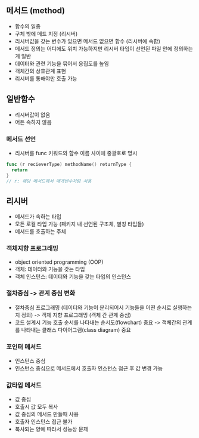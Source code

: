 ## 메서드 (method)
- 함수의 일종
- 구체 밖에 메드 지정 (리시버)
- 리시버값을 갖는 변수가 있으면 메서드 없으면 함수 (리시버에 속함)
- 메서드 정의는 어디에도 위치 가능하지만 리시버 타입이 선언된 파일 안에 정의하는 게 일반
- 데이터와 관련 기능을 묶어서 응집도를 높임
- 객체간의 상호관계 표현
- 리시버를 통해야만 호출 가능


## 일반함수
- 리시버값이 없음
- 어든 속하지 않음


### 메서드 선언
- 리시버를 func 키워드와 함수 이름 사이에 중괄호로 명시
```go
func (r recieverType) methodName() returnType {
  return
}
// r: 해당 메서드에서 매개변수처럼 사용
```
## 리시버
- 메서드가 속하는 타입
- 모든 로컬 타입 가능 (패키지 내 선언된 구조체, 별칭 타입들)
- 메서드를 호출하는 주체

### 객체지향 프로그래밍
- object oriented programming (OOP)
- 객체: 데이터와 기능을 갖는 타입
- 객체 인스턴스: 데이터와 기능을 갖는 타입의 인스턴스

### 절차중심 -> 관계 중심 변화
- 절차중심 프로그래밍 (데이터와 기능이 분리되어서 기능들을 어떤 순서로 실행하는지 정의) -> 객체 지향 프로그래밍 (객체 간 관계 중심)
- 코드 설계시 기능 호출 순서를 나타내는 순서도(flowchart) 중요 -> 객체간의 관계를 나타내는 클래스 다이어그램(class diagram) 중요


### 포인터 메서드
- 인스턴스 중심
- 인스턴스 중심으로 메서드에서 호출자 인스턴스 접근 후 값 변경 가능

### 값타입 메서드
- 값 중심
- 호출시 값 모두 복사
- 값 중심의 메서드 만들때 사용
- 호출자 인스턴스 접근 불가
- 복사되는 양에 따라서 성능상 문제